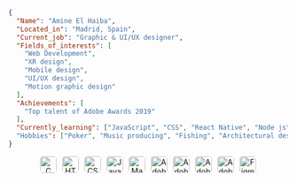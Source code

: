 ```json
{
  "Name": "Amine El Haiba",
  "Located_in": "Madrid, Spain",
  "Current_job": "Graphic & UI/UX designer",
  "Fields_of_interests": [
    "Web Development",
    "XR design",
    "Mobile design",
    "UI/UX design",
    "Motion graphic design"
  ],
  "Achievements": [
    "Top talent of Adobe Awards 2019"
  ],
  "Currently_learning": ["JavaScript", "CSS", "React Native", "Node js"]
  "Hobbies": ["Poker", "Music producing", "Fishing", "Architectural design", "Learning new things"]
}
```
<p align="center" style="display: flex; flex-wrap: wrap; gap: 10px; justify-content: center;">
  <img src="https://img.shields.io/badge/-C%20Language-96D0FF?style=flat&logo=c&logoColor=22272E" alt="C Language" height="30" style="border-radius: 5px;"/>
  <img src="https://img.shields.io/badge/-HTML5-96D0FF?style=flat&logo=html5&logoColor=22272E" alt="HTML5" height="30" style="border-radius: 5px;"/>
  <img src="https://img.shields.io/badge/-CSS3-96D0FF?style=flat&logo=css3&logoColor=22272E" alt="CSS3" height="30" style="border-radius: 5px;"/>
  <img src="https://img.shields.io/badge/-JavaScript-96D0FF?style=flat&logo=javascript&logoColor=22272E" alt="JavaScript" height="30" style="border-radius: 5px;"/>
  <img src="https://img.shields.io/badge/-Makefile-96D0FF?style=flat&logo=makefile&logoColor=22272E" alt="Makefile" height="30" style="border-radius: 5px;"/>
  <img src="https://img.shields.io/badge/-Adobe%20Photoshop-96D0FF?style=flat&logo=adobe-photoshop&logoColor=22272E" alt="Adobe Photoshop" height="30" style="border-radius: 5px;"/>
  <img src="https://img.shields.io/badge/-Adobe%20Illustrator-96D0FF?style=flat&logo=adobe-illustrator&logoColor=22272E" alt="Adobe Illustrator" height="30" style="border-radius: 5px;"/>
  <img src="https://img.shields.io/badge/-Adobe%20Premiere%20Pro-96D0FF?style=flat&logo=adobe-premiere-pro&logoColor=22272E" alt="Adobe Premiere Pro" height="30" style="border-radius: 5px;"/>
  <img src="https://img.shields.io/badge/-Adobe%20After%20Effects-96D0FF?style=flat&logo=adobe-after-effects&logoColor=22272E" alt="Adobe After Effects" height="30" style="border-radius: 5px;"/>
  <img src="https://img.shields.io/badge/-Figma-96D0FF?style=flat&logo=figma&logoColor=22272E" alt="Figma" height="30" style="border-radius: 5px;"/>
</p>
